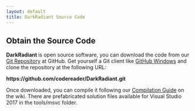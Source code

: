 ```yaml
---
layout: default
title: DarkRadiant Source Code
---
```

<div class="section">
  <h2>Obtain the Source Code</h2>
  <p><strong>DarkRadiant </strong> is open source software, you can download the code from our <a href="https://github.com/codereader/DarkRadiant">Git Repository</a>
      at GitHub. Get yourself a Git client like <a href="https://windows.github.com/">GitHub Windows</a> and clone the repository at the following URL:
      </p>
  <p><strong>https://github.com/codereader/DarkRadiant.git</strong></p>
  <p>Once downloaded, you can compile it following our <a href="http://wiki.thedarkmod.com/index.php?title=DarkRadiant_-_Compilation_Guide">Compilation Guide</a> on the wiki. There are prefabricated solution files available for Visual Studio 2017 in the tools/msvc folder.</p>
</div>